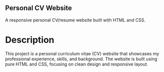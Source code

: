 ## Personal CV Website
A responsive personal CV/resume website built with HTML and CSS.
# Description
This project is a personal curriculum vitae (CV) website that showcases my professional experience, skills, and background. The website is built using pure HTML and CSS, focusing on clean design and responsive layout.
